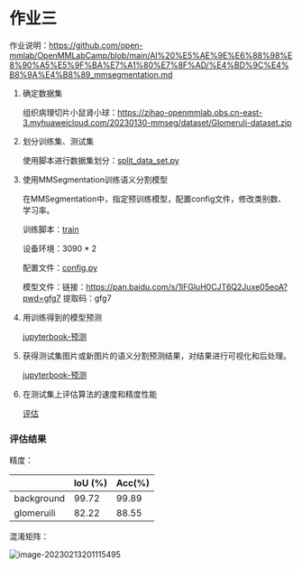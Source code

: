 # 作业三
作业说明：https://github.com/open-mmlab/OpenMMLabCamp/blob/main/AI%20%E5%AE%9E%E6%88%98%E8%90%A5%E5%9F%BA%E7%A1%80%E7%8F%AD/%E4%BD%9C%E4%B8%9A%E4%B8%89_mmsegmentation.md

1. 确定数据集

   组织病理切片小鼠肾小球：https://zihao-openmmlab.obs.cn-east-3.myhuaweicloud.com/20230130-mmseg/dataset/Glomeruli-dataset.zip

2. 划分训练集、测试集

   使用脚本进行数据集划分：[split_data_set.py](./split_data_set.py)

3. 使用MMSegmentation训练语义分割模型

   在MMSegmentation中，指定预训练模型，配置config文件，修改类别数、学习率。

   训练脚本：[train](./train.py)

   设备环境：3090 * 2

   配置文件：[config.py](./result/pspnet_r50_test.py)

   模型文件：链接：https://pan.baidu.com/s/1lFGluH0CJT6Q2Juxe05eoA?pwd=gfg7  提取码：gfg7

4. 用训练得到的模型预测

   [jupyterbook-预测](./code/【E】用训练得到的模型预测.ipynb)

5. 获得测试集图片或新图片的语义分割预测结果，对结果进行可视化和后处理。

   [jupyterbook-预测](./code/【E】用训练得到的模型预测.ipynb)

6. 在测试集上评估算法的速度和精度性能

   [评估](./code/【F】测试集性能评估.ipynb)

### 评估结果

精度：

|            | IoU (%) | Acc(%) |
| ---------- | ------- | ------ |
| background | 99.72   | 99.89  |
| glomeruili | 82.22   | 88.55  |

混淆矩阵：

![image-20230213201115495](C:\Users\zhang\AppData\Roaming\Typora\typora-user-images\image-20230213201115495.png)